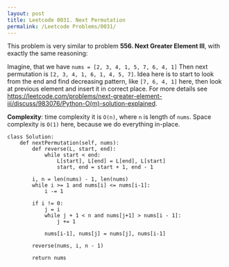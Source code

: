 ```yaml
---
layout: post
title: Leetcode 0031. Next Permutation
permalink: /Leetcode Problems/0031/
---
```


This problem is very similar to problem **556. Next Greater Element III**, with exactly the same reasoning:

Imagine, that we have `nums = [2, 3, 4, 1, 5, 7, 6, 4, 1]` Then next permutation is `[2, 3, 4, 1, 6, 1, 4, 5, 7]`. Idea here is to start to look from the end and find decreasing pattern, like `[7, 6, 4, 1]` here, then look at previous element and insert it in correct place. For more details see https://leetcode.com/problems/next-greater-element-iii/discuss/983076/Python-O(m)-solution-explained.

**Complexity**: time complexity it is `O(n)`, where `n` is length of `nums`. Space complexity is `O(1)` here, because we do everything in-place.

```
class Solution:
    def nextPermutation(self, nums):
        def reverse(L, start, end):
            while start < end:
                L[start], L[end] = L[end], L[start]
                start, end = start + 1, end - 1
        
        i, n = len(nums) - 1, len(nums)
        while i >= 1 and nums[i] <= nums[i-1]:
            i -= 1
            
        if i != 0:
            j = i
            while j + 1 < n and nums[j+1] > nums[i - 1]:
                j += 1
            
            nums[i-1], nums[j] = nums[j], nums[i-1]
        
        reverse(nums, i, n - 1)
        
        return nums
```